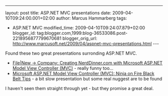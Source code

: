 ---
layout: post
title: ASP.NET MVC presentations
date: 2009-04-10T09:24:00.001+02:00
author: Marcus Hammarberg
tags:
  - ASP.NET MVC
modified_time: 2009-04-10T09:24:07.879+02:00
blogger_id: tag:blogger.com,1999:blog-36533086.post-2218956877799670681
blogger_orig_url: http://www.marcusoft.net/2009/04/aspnet-mvc-presentations.html ---

Found these two great presentations surronding ASP.NET MVC.

-   <a href="http://videos.visitmix.com/MIX09/T49F" target="_blank">File|New
    -&gt; Company: Creating NerdDinner.com with Microsoft ASP.NET Model View
    Controller (MVC)</a> - really funny too...
-   <a href="http://videos.visitmix.com/MIX09/T44F"
    target="_blank">Microsoft ASP.NET Model View Controller (MVC): Ninja on
    Fire Black Belt Tips</a> - a bit slow presentation but some real
    nuggest are to be found

I haven't seen them straight through yet - but they promise a great
deal.

